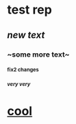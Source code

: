 # **test rep**
## _new text_
### ~some more text~
#### <sub>fix2 changes</sub>
##### <sup>very very</sup>
# <ins>cool</ins>
